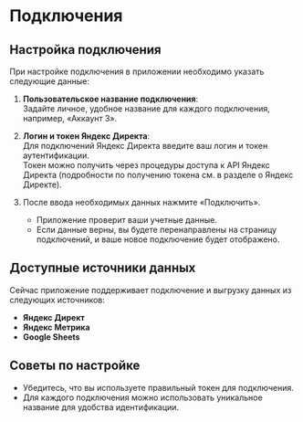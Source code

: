# Подключения

## Настройка подключения

При настройке подключения в приложении необходимо указать следующие данные:

1. **Пользовательское название подключения**:  
   Задайте личное, удобное название для каждого подключения, например, «Аккаунт 3».

2. **Логин и токен Яндекс Директа**:  
   Для подключений Яндекс Директа введите ваш логин и токен аутентификации.  
   Токен можно получить через процедуры доступа к API Яндекс Директа (подробности по получению токена см. в разделе о Яндекс Директе).

3. После ввода необходимых данных нажмите «Подключить».  
   - Приложение проверит ваши учетные данные.  
   - Если данные верны, вы будете перенаправлены на страницу подключений, и ваше новое подключение будет отображено.

## Доступные источники данных

Сейчас приложение поддерживает подключение и выгрузку данных из следующих источников:

- **Яндекс Директ**
- **Яндекс Метрика**
- **Google Sheets**

## Советы по настройке

- Убедитесь, что вы используете правильный токен для подключения.  
- Для каждого подключения можно использовать уникальное название для удобства идентификации.

